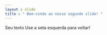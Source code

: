 ```yaml
---
layout : slide 
title : " Bem-vindo ao nosso segundo slide! "
---
```

Seu texto 
Use a seta esquerda para voltar!
